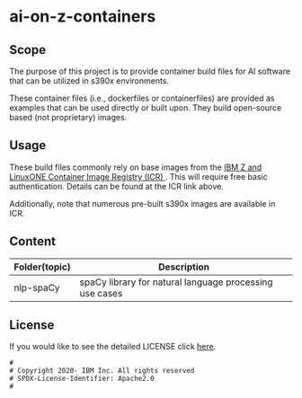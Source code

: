 <!-- This should be the location of the title of the repository, normally the short name -->
# ai-on-z-containers

## Scope

The purpose of this project is to provide container build files for AI software that can be utilized in s390x 
environments.

These container files (i.e., dockerfiles or containerfiles) are provided as examples that can be used directly 
or built upon. They build open-source based (not proprietary) images. 

## Usage
These build files commonly rely on base images from the [IBM Z and LinuxONE Container Image Registry (ICR) ](https://ibm.github.io/ibm-z-oss-hub/main/main.html). 
This will require free basic authentication. Details can be found at the ICR link above.

Additionally, note that numerous pre-built s390x images are available in ICR.

## Content

| Folder(topic) | Description   |
| ------------- | ------------- |
| nlp-spaCy     | spaCy library for natural language processing use cases |


## License

If you would like to see the detailed LICENSE click [here](LICENSE).

```text
#
# Copyright 2020- IBM Inc. All rights reserved
# SPDX-License-Identifier: Apache2.0
#
```
